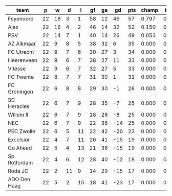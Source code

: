|     team     | p  | w  | d  | l  | gf | ga | gd  | pts | champ | top2  | top3  | top4  |  5-7  | bot4  | bot3  | bot2  |
|--------------|----|----|----|----|----|----|-----|-----|-------|-------|-------|-------|-------|-------|-------|-------|
| Feyenoord    | 22 | 18 |  3 |  1 | 58 | 12 |  46 |  57 | 0.797 | 0.962 | 1.000 | 1.000 | 0.000 | 0.000 | 0.000 | 0.000|
| Ajax         | 22 | 16 |  4 |  2 | 46 | 14 |  32 |  52 | 0.150 | 0.703 | 0.999 | 1.000 | 0.000 | 0.000 | 0.000 | 0.000|
| PSV          | 22 | 14 |  7 |  1 | 40 | 14 |  26 |  49 | 0.053 | 0.336 | 0.995 | 1.000 | 0.000 | 0.000 | 0.000 | 0.000|
| AZ Alkmaar   | 22 |  9 |  8 |  5 | 38 | 32 |   6 |  35 | 0.000 | 0.000 | 0.003 | 0.405 | 0.528 | 0.000 | 0.000 | 0.000|
| FC Utrecht   | 22 |  9 |  7 |  6 | 30 | 27 |   3 |  34 | 0.000 | 0.000 | 0.001 | 0.218 | 0.624 | 0.000 | 0.000 | 0.000|
| Heerenveen   | 22 |  9 |  6 |  7 | 38 | 27 |  11 |  33 | 0.000 | 0.000 | 0.002 | 0.222 | 0.647 | 0.000 | 0.000 | 0.000|
| Vitesse      | 22 |  9 |  6 |  7 | 32 | 27 |   5 |  33 | 0.000 | 0.000 | 0.000 | 0.118 | 0.620 | 0.000 | 0.000 | 0.000|
| FC Twente    | 22 |  8 |  7 |  7 | 31 | 30 |   1 |  31 | 0.000 | 0.000 | 0.000 | 0.031 | 0.372 | 0.001 | 0.000 | 0.000|
| FC Groningen | 22 |  6 |  8 |  8 | 29 | 30 |  -1 |  26 | 0.000 | 0.000 | 0.000 | 0.006 | 0.136 | 0.014 | 0.005 | 0.001|
| SC Heracles  | 22 |  6 |  7 |  9 | 28 | 35 |  -7 |  25 | 0.000 | 0.000 | 0.000 | 0.001 | 0.032 | 0.073 | 0.035 | 0.014|
| Willem II    | 22 |  6 |  7 |  9 | 18 | 26 |  -8 |  25 | 0.000 | 0.000 | 0.000 | 0.000 | 0.020 | 0.107 | 0.053 | 0.021|
| NEC          | 22 |  6 |  7 |  9 | 22 | 36 | -14 |  25 | 0.000 | 0.000 | 0.000 | 0.000 | 0.016 | 0.144 | 0.075 | 0.030|
| PEC Zwolle   | 22 |  6 |  5 | 11 | 22 | 42 | -20 |  23 | 0.000 | 0.000 | 0.000 | 0.000 | 0.002 | 0.408 | 0.260 | 0.139|
| Excelsior    | 22 |  4 |  7 | 11 | 26 | 41 | -15 |  19 | 0.000 | 0.000 | 0.000 | 0.000 | 0.001 | 0.635 | 0.487 | 0.320|
| Go Ahead     | 22 |  5 |  4 | 13 | 21 | 36 | -15 |  19 | 0.000 | 0.000 | 0.000 | 0.000 | 0.001 | 0.653 | 0.496 | 0.321|
| Sp Rotterdam | 22 |  4 |  6 | 12 | 28 | 40 | -12 |  18 | 0.000 | 0.000 | 0.000 | 0.000 | 0.002 | 0.402 | 0.269 | 0.156|
| Roda JC      | 22 |  2 | 11 |  9 | 14 | 29 | -15 |  17 | 0.000 | 0.000 | 0.000 | 0.000 | 0.000 | 0.746 | 0.611 | 0.439|
| ADO Den Haag | 22 |  5 |  2 | 15 | 18 | 41 | -23 |  17 | 0.000 | 0.000 | 0.000 | 0.000 | 0.000 | 0.817 | 0.708 | 0.560|
